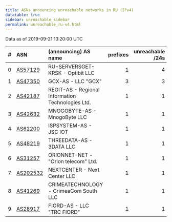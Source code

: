 ```yaml
---
title: ASNs announcing unreachable networks in RU (IPv4)
datatable: true
sidebar: unreachable_sidebar
permalink: unreachable_ru-v4.html
---
```


Data as of 2019-09-21 13:20:00 UTC


<div class="datatable-begin"></div>

|   # | ASN                                      | (announcing) AS name                              |   prefixes |   unreachable /24s |
|----:|:-----------------------------------------|:--------------------------------------------------|-----------:|-------------------:|
|   0 | [AS57129](unreachable_AS57129-v4.html)   | RU-SERVERSGET-KRSK - Optibit LLC                  |          1 |                  4 |
|   1 | [AS47350](unreachable_AS47350-v4.html)   | GCX-AS - LLC "GCX"                                |          3 |                  3 |
|   2 | [AS42187](unreachable_AS42187-v4.html)   | REGIT-AS - Regional Information Technologies Ltd. |          1 |                  1 |
|   3 | [AS42632](unreachable_AS42632-v4.html)   | MNOGOBYTE-AS - MnogoByte LLC                      |          1 |                  1 |
|   4 | [AS62200](unreachable_AS62200-v4.html)   | ISPSYSTEM-AS - JSC IOT                            |          1 |                  1 |
|   5 | [AS48219](unreachable_AS48219-v4.html)   | THREEDATA-AS - 3DATA LLC                          |          1 |                  1 |
|   6 | [AS31257](unreachable_AS31257-v4.html)   | ORIONNET-NET - "Orion telecom" Ltd.               |          1 |                  1 |
|   7 | [AS202532](unreachable_AS202532-v4.html) | NEXTCENTER - Next Center LLC                      |          1 |                  1 |
|   8 | [AS41269](unreachable_AS41269-v4.html)   | CRIMEATECHNOLOGY - CrimeaCom South LLC            |          1 |                  1 |
|   9 | [AS28917](unreachable_AS28917-v4.html)   | FIORD-AS - LLC "TRC FIORD"                        |          1 |                  1 |

<div class="datatable-end"></div>